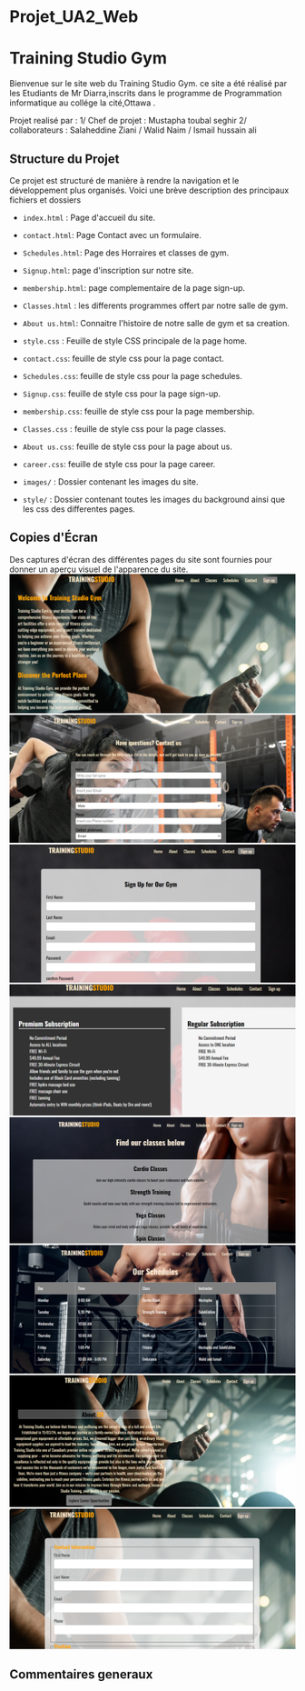 # Projet_UA2_Web
# Training Studio Gym

Bienvenue sur le site web du Training Studio Gym.
ce site a été réalisé par les Etudiants de Mr Diarra,inscrits dans le programme de Programmation informatique au collége la cité,Ottawa .

 Projet realisé par :
1/ Chef de projet : Mustapha toubal seghir
2/ collaborateurs : Salaheddine Ziani / Walid Naim / Ismail hussain ali

## Structure du Projet

Ce projet est structuré de manière à rendre la navigation et le développement plus organisés. Voici une brève description des principaux fichiers et dossiers

- `index.html` : Page d'accueil du site.
- `contact.html`: Page Contact avec un formulaire.
- `Schedules.html`: Page des Horraires et classes de gym.
- `Signup.html`: page d'inscription sur notre site.
- `membership.html`: page complementaire de la page sign-up.
- `Classes.html` : les differents programmes offert par notre salle de gym.
- `About us.html`: Connaitre l'histoire de notre salle de gym et sa creation.


- `style.css` : Feuille de style CSS principale de la page home.
- `contact.css`: feuille de style css pour la page contact.
- `Schedules.css`: feuille de style css pour la page schedules.
- `Signup.css`: feuille de style css pour la page sign-up.
- `membership.css`: feuille de style css pour la page membership.
- `Classes.css` : feuille de style css pour la page classes.
- `About us.css`: feuille de style css pour la page about us.
- `career.css`: feuille de style css pour la page career.

- `images/` : Dossier contenant les images du site.
- `style/` : Dossier contenant toutes les images du background ainsi que les css des differentes pages.

## Copies d'Écran

Des captures d'écran des différentes pages du site sont fournies pour donner un aperçu visuel de l'apparence du site.
![Page d'Accueil](Screenshot/index.png)
![Page Contact](Screenshot/Contact.png)
![Page sign-up](Screenshot/sign%20up.png)
![Page Membership](Screenshot/membership.png)
![Page Classes](Screenshot/classes.png)
![Page schedules](Screenshot/Schedules.png)
![Page About-us](Screenshot/About%20us.png)
![Page Career](Screenshot/career.png)

## Commentaires generaux






